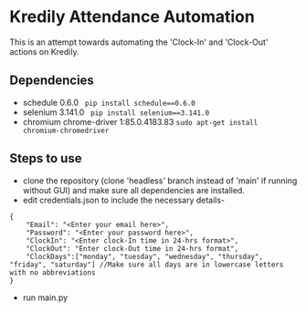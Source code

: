 # Kredily Attendance Automation 

This is an attempt towards automating the 'Clock-In' and 'Clock-Out' actions on Kredily.

## Dependencies
- schedule 0.6.0                        ``` pip install schedule==0.6.0``` 
- selenium 3.141.0                      ``` pip install selenium==3.141.0```
- chromium chrome-driver 1:85.0.4183.83 ```sudo apt-get install chromium-chromedriver```

## Steps to use
- clone the repository (clone 'headless' branch instead of 'main' if running without GUI) and make sure all dependencies are installed.
- edit credentials.json to include the necessary details-
```
{
    "Email": "<Enter your email here>",
    "Password": "<Enter your password here>",
    "ClockIn": "<Enter clock-In time in 24-hrs format>",
    "ClockOut": "Enter clock-Out time in 24-hrs format",
    "ClockDays":["monday", "tuesday", "wednesday", "thursday", "friday", "saturday"] //Make sure all days are in lowercase letters with no abbreviations
}
```
- run main.py
